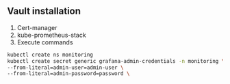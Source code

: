 ## Vault installation

1. Cert-manager
2. kube-prometheus-stack
3. Execute commands
```bash
kubectl create ns monitoring
kubectl create secret generic grafana-admin-credentials -n monitoring \
--from-literal=admin-user=admin-user \
--from-literal=admin-password=password \
```

